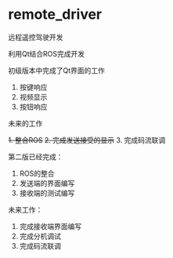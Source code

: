 # remote_driver
远程遥控驾驶开发


利用Qt结合ROS完成开发 


初级版本中完成了Qt界面的工作

1. 按键响应
2. 视频显示
3. 按钮响应


未来的工作  

~~1. 整合ROS~~
~~2. 完成发送接受的显示~~
3. 完成码流联调

第二版已经完成：

1. ROS的整合
2. 发送端的界面编写
3. 接收端的测试编写

未来工作：

1. 完成接收端界面编写
2. 完成分机调试
3. 完成码流联调
